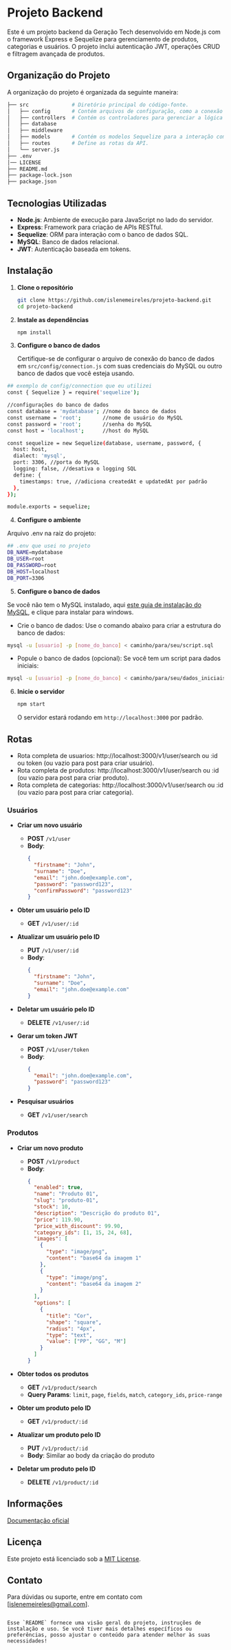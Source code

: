 # Projeto Backend
Este é um projeto backend da Geração Tech desenvolvido em Node.js com o framework Express e Sequelize para gerenciamento de produtos, categorias e usuários. O projeto inclui autenticação JWT, operações CRUD e filtragem avançada de produtos.
## Organização do Projeto
A organização do projeto é organizada da seguinte maneira:
   ```bash
├── src              # Diretório principal do código-fonte.
│   ├── config       # Contém arquivos de configuração, como a conexão com o banco de dados e JWT.  
│   ├── controllers  # Contém os controladores para gerenciar a lógica de negócio.
│   ├── database      
│   ├── middleware       
│   ├── models       # Contém os modelos Sequelize para a interação com o banco de dados.  
│   ├── routes       # Define as rotas da API.    
│   └── server.js        
├── .env                 
│── LICENSE    
├── README.md
├── package-lock.json       
├── package.json        

   ```

## Tecnologias Utilizadas

- **Node.js**: Ambiente de execução para JavaScript no lado do servidor.
- **Express**: Framework para criação de APIs RESTful.
- **Sequelize**: ORM para interação com o banco de dados SQL.
- **MySQL**: Banco de dados relacional.
- **JWT**: Autenticação baseada em tokens.

## Instalação

1. **Clone o repositório**

   ```bash
   git clone https://github.com/islenemeireles/projeto-backend.git
   cd projeto-backend
   ```

2. **Instale as dependências**

   ```bash
   npm install
   ```

3. **Configure o banco de dados**

   Certifique-se de configurar o arquivo de conexão do banco de dados em `src/config/connection.js` com suas credenciais do MySQL ou outro banco de dados que você esteja usando.
```bash
## exemplo de config/connection que eu utilizei
const { Sequelize } = require('sequelize');

//configurações do banco de dados
const database = 'mydatabase'; //nome do banco de dados
const username = 'root';       //nome de usuário do MySQL
const password = 'root';       //senha do MySQL
const host = 'localhost';      //host do MySQL

const sequelize = new Sequelize(database, username, password, {
  host: host,
  dialect: 'mysql',
  port: 3306, //porta do MySQL
  logging: false, //desativa o logging SQL
  define: {
    timestamps: true, //adiciona createdAt e updatedAt por padrão
  },
});

module.exports = sequelize;
```
4. **Configure o ambiente**

Arquivo .env na raiz do projeto:

```bash
## .env que usei no projeto
DB_NAME=mydatabase
DB_USER=root
DB_PASSWORD=root
DB_HOST=localhost
DB_PORT=3306
```
5. **Configure o banco de dados**

Se você não tem o MySQL instalado, aqui [este guia de instalação do MySQL]((https://dev.mysql.com/downloads/)), e clique para instalar para windows.


- Crie o banco de dados: Use o comando abaixo para criar a estrutura do banco de dados:

```bash
mysql -u [usuario] -p [nome_do_banco] < caminho/para/seu/script.sql
```
- Popule o banco de dados (opcional): Se você tem um script para dados iniciais:

```bash
mysql -u [usuario] -p [nome_do_banco] < caminho/para/seu/dados_iniciais.sql`
```
6. **Inicie o servidor**

   ```bash
   npm start
   ```

   O servidor estará rodando em `http://localhost:3000` por padrão.

## Rotas
- Rota completa de usuarios: http://localhost:3000/v1/user/search ou :id ou token (ou vazio para post para criar usuário).
- Rota completa de produtos: http://localhost:3000/v1/user/search ou :id (ou vazio para post para criar produto).
- Rota completa de categorias: http://localhost:3000/v1/user/search ou :id (ou vazio para post para criar categoria).

### Usuários

- **Criar um novo usuário**
  - **POST** `/v1/user`
  - **Body**: 
    ```json
    {
      "firstname": "John",
      "surname": "Doe",
      "email": "john.doe@example.com",
      "password": "password123",
      "confirmPassword": "password123"
    }
    ```

- **Obter um usuário pelo ID**
  - **GET** `/v1/user/:id`

- **Atualizar um usuário pelo ID**
  - **PUT** `/v1/user/:id`
  - **Body**:
    ```json
    {
      "firstname": "John",
      "surname": "Doe",
      "email": "john.doe@example.com"
    }
    ```

- **Deletar um usuário pelo ID**
  - **DELETE** `/v1/user/:id`

- **Gerar um token JWT**
  - **POST** `/v1/user/token`
  - **Body**:
    ```json
    {
      "email": "john.doe@example.com",
      "password": "password123"
    }
    ```

- **Pesquisar usuários**
  - **GET** `/v1/user/search`

### Produtos

- **Criar um novo produto**
  - **POST** `/v1/product`
  - **Body**:
    ```json
    {
      "enabled": true,
      "name": "Produto 01",
      "slug": "produto-01",
      "stock": 10,
      "description": "Descrição do produto 01",
      "price": 119.90,
      "price_with_discount": 99.90,
      "category_ids": [1, 15, 24, 68],
      "images": [
        {
          "type": "image/png",
          "content": "base64 da imagem 1"
        },
        {
          "type": "image/png",
          "content": "base64 da imagem 2"
        }
      ],
      "options": [
        {
          "title": "Cor",
          "shape": "square",
          "radius": "4px",
          "type": "text",
          "value": ["PP", "GG", "M"]
        }
      ]
    }
    ```

- **Obter todos os produtos**
  - **GET** `/v1/product/search`
  - **Query Params**: `limit`, `page`, `fields`, `match`, `category_ids`, `price-range`

- **Obter um produto pelo ID**
  - **GET** `/v1/product/:id`

- **Atualizar um produto pelo ID**
  - **PUT** `/v1/product/:id`
  - **Body**: Similar ao body da criação do produto

- **Deletar um produto pelo ID**
  - **DELETE** `/v1/product/:id`
## Informações

[Documentação oficial](https://github.com/digitalcollegebr/projeto-backend)

## Licença

Este projeto está licenciado sob a [MIT License](LICENSE).

## Contato

Para dúvidas ou suporte, entre em contato com [islenemeireles@gmail.com].

```

Esse `README` fornece uma visão geral do projeto, instruções de instalação e uso. Se você tiver mais detalhes específicos ou preferências, posso ajustar o conteúdo para atender melhor às suas necessidades!
